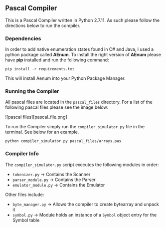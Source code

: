 ## Pascal Compiler

This is a Pascal Compiler written in Python 2.7.11. As such please follow the directions
below to run the compiler.

### Dependencies

In order to add native enumeration states found in C# and Java, I used a python package
called **AEnum**. To install the right version of **AEnum** please have **pip** installed
and run the following command:

`pip install -r requirements.txt`

This will install Aenum into your Python Package Manager.

### Running the Compiler

All pascal files are located in the `pascal_files` directory. For a list of the following
pascal files please see the image below:

![pascal files][pascal_file.png]

To run the Compiler simply run the `compiler_simulator.py` file in the terminal. See below for an example.

`python compiler_simulator.py pascal_files/arrays.pas`

### Compiler Info

The `compiler_simulator.py` script executes the following modules in order:

- `tokenizer.py` -> Contains the Scanner
- `parser_module.py` -> Contains the Parser
- `emulator_module.py` -> Contains the Emulator

Other files include:

- `byte_manager.py` -> Allows the compiler to create bytearray and unpack it
- `symbol.py` -> Module holds an instance of a `Symbol` object entry for the Symbol table
